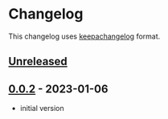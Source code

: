 # Changelog

This changelog uses [keepachangelog](http://keepachangelog.com) format.

## [Unreleased][]

## [0.0.2][] - 2023-01-06

- initial version


[Unreleased]: https://github.com/stawen/azure-certificate/compare/v0.0.2...HEAD
[0.0.2]: https://github.com/stawen/azure-certificate/tree/v0.0.2